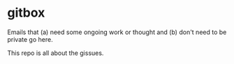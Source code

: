 # gitbox

Emails that (a) need some ongoing work or thought and (b) don't need to be private go here.

This repo is all about the gissues.

